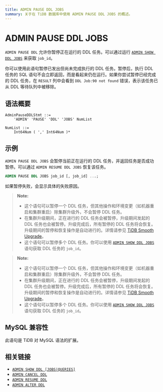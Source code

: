 ```yaml
---
title: ADMIN PAUSE DDL JOBS
summary: 关于在 TiDB 数据库中使用 ADMIN PAUSE DDL JOBS 的概述。
---
```


# ADMIN PAUSE DDL JOBS

`ADMIN PAUSE DDL` 允许你暂停正在运行的 DDL 任务。可以通过运行 [`ADMIN SHOW DDL JOBS`](/sql-statements/sql-statement-admin-show-ddl.md) 来获取 `job_id`。

你可以使用此语句暂停已发出但尚未完成执行的 DDL 任务。暂停后，执行 DDL 任务的 SQL 语句不会立即返回，而是看起来仍在运行。如果你尝试暂停已经完成的 DDL 任务，在 `RESULT` 列中会看到 `DDL Job:90 not found` 错误，表示该任务已从 DDL 等待队列中被移除。

## 语法概要

```ebnf+diagram
AdminPauseDDLStmt ::=
    'ADMIN' 'PAUSE' 'DDL' 'JOBS' NumList 

NumList ::=
    Int64Num ( ',' Int64Num )*
```

## 示例

`ADMIN PAUSE DDL JOBS` 会暂停当前正在运行的 DDL 任务，并返回任务是否成功暂停。可以通过 `ADMIN RESUME DDL JOBS` 恢复该任务。

```sql
ADMIN PAUSE DDL JOBS job_id [, job_id] ...;
```

如果暂停失败，会显示具体的失败原因。

<CustomContent platform="tidb">

> **Note:**
>
> + 这个语句可以暂停一个 DDL 任务，但其他操作和环境变更（如机器重启和集群重启）除集群升级外，不会暂停 DDL 任务。
> + 在集群升级期间，正在进行的 DDL 任务会被暂停，升级期间发起的 DDL 任务也会被暂停。升级完成后，所有暂停的 DDL 任务将会恢复。升级期间的暂停和恢复操作是自动进行的。详情请参见 [TiDB Smooth Upgrade](/smooth-upgrade-tidb.md)。
> + 这个语句可以暂停多个 DDL 任务。你可以使用 [`ADMIN SHOW DDL JOBS`](/sql-statements/sql-statement-admin-show-ddl.md) 语句获取 DDL 任务的 `job_id`。

</CustomContent>
<CustomContent platform="tidb-cloud">

> **Note:**
>
> + 这个语句可以暂停一个 DDL 任务，但其他操作和环境变更（如机器重启和集群重启）除集群升级外，不会暂停 DDL 任务。
> + 在集群升级期间，正在进行的 DDL 任务会被暂停，升级期间发起的 DDL 任务也会被暂停。升级完成后，所有暂停的 DDL 任务将会恢复。升级期间的暂停和恢复操作是自动进行的。详情请参见 [TiDB Smooth Upgrade](https://docs.pingcap.com/tidb/stable/smooth-upgrade-tidb)。
> + 这个语句可以暂停多个 DDL 任务。你可以使用 [`ADMIN SHOW DDL JOBS`](/sql-statements/sql-statement-admin-show-ddl.md) 语句获取 DDL 任务的 `job_id`。

</CustomContent>

## MySQL 兼容性

此语句是 TiDB 对 MySQL 语法的扩展。

## 相关链接

* [`ADMIN SHOW DDL [JOBS|QUERIES]`](/sql-statements/sql-statement-admin-show-ddl.md)
* [`ADMIN CANCEL DDL`](/sql-statements/sql-statement-admin-cancel-ddl.md)
* [`ADMIN RESUME DDL`](/sql-statements/sql-statement-admin-resume-ddl.md)
* [`ADMIN ALTER DDL`](/sql-statements/sql-statement-admin-alter-ddl.md)